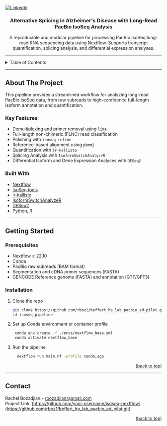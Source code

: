 <!-- PROJECT SHIELDS -->
[![LinkedIn][linkedin-shield]][linkedin-url]

<!-- PROJECT LOGO -->
<h3 align="center">Alternative Splicing in Alzheimer's Disease with Long-Read PacBio IsoSeq Analysis</h3>

<p align="center">
  A reproducible and modular pipeline for processing PacBio IsoSeq long-read RNA sequencing data using Nextflow.
  Supports transcript quantification, splicing analysis, and differential expression analyses.
</p>

---

<!-- TABLE OF CONTENTS -->
<details>
  <summary>Table of Contents</summary>
  <ol>
    <li>
      <a href="#about-the-project">About The Project</a>
      <ul>
        <li><a href="#key-features">Key Features</a></li>
        <li><a href="#built-with">Built With</a></li>
      </ul>
    </li>
    <li>
      <a href="#getting-started">Getting Started</a>
      <ul>
        <li><a href="#prerequisites">Prerequisites</a></li>
        <li><a href="#installation">Installation</a></li>
      </ul>
    </li>
    <li><a href="#results">Results</a></li>
    <li><a href="#contact">Contact</a></li>
  </ol>
</details>

---

## About The Project

This pipeline provides a streamlined workflow for analyzing long-read PacBio IsoSeq data, from raw subreads to high-confidence full-length isoform annotation and quantification. 

### Key Features

- Demultiplexing and primer removal using `lima`
- Full-length non-chimeric (FLNC) read classification
- Polishing with `isoseq refine`
- Reference-based alignment using `pbmm2`
- Quantification with `lr-kallisto`
- Splicing Analysis with `IsoformSwitchAnalyzeR`
- Differential Isoform and Gene Expression Analyses with `DESeq2`

### Built With

- [Nextflow](https://www.nextflow.io/)
- [IsoSeq tools](https://isoseq.how)
- [lr-kallisto](https://github.com/pachterlab/kallisto)
- [IsoformSwitchAnalyzeR](https://www.bioconductor.org/packages/release/bioc/html/IsoformSwitchAnalyzeR.html)
- [DESeq2](https://bioconductor.org/packages/devel/bioc/vignettes/DESeq2/inst/doc/DESeq2.html)
- Python, R

---

## Getting Started

### Prerequisites

- Nextflow ≥ 22.10
- Conda
- PacBio raw subreads (BAM format)
- Segmentation and cDNA primer sequences (FASTA)
- GENCODE Reference genome (FASTA) and annotation (GTF/GFF3)


### Installation
1. Clone the repo  
   ```bash
   git clone https://github.com/rboz1/beffert_ho_lab_pacbio_ad_pilot.git
   cd isoseq_pipeline
   ```
   
2. Set up Conda environment or container profile
   ```bash
    conda env create -f ./envs/nextflow_base.yml
    conda activate nextflow_base
   ```

3. Run the pipeline
   ```bash
     nextflow run main.nf -profile conda,sge
   ```
<p align="right">(<a href="#readme-top">back to top</a>)</p>

---

## Contact

Rachel Bozadjian - rbozadjian@gmail.com  
Project Link: [https://github.com/your-username/isoseq-nextflow](https://github.com/rboz1/beffert_ho_lab_pacbio_ad_pilot.git)

<p align="right">(<a href="#readme-top">back to top</a>)</p>

<!-- MARKDOWN LINKS & IMAGES -->
[linkedin-shield]: https://img.shields.io/badge/-LinkedIn-black.svg?style=for-the-badge&logo=linkedin&colorB=555  
[linkedin-url]: https://www.linkedin.com/in/rachel-bozadjian-203999109
